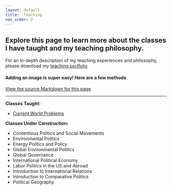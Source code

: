 ```yaml
---
layout: default
title:  Teaching
nav_order: 2
---
```

## Explore this page to learn more about the classes I have taught and my teaching philosophy. 

For an in-depth description of my teaching experiences and philosophy, please download my [teaching portfolio](UnderConstruction)

#### Adding an image is super easy! Here are a few methods
[View the source Markdown for this page](https://raw.githubusercontent.com/ubc-lib-geo/gis-workshop-waml-template/master/content/examples/images.md)



___

**Classes Taught:**

- [Current World Problems](https://docs.google.com/document/d/1qusyrjNtgqLopNoiCbaRWwvdx3i62eBY/edit?usp=sharing&ouid=113818423715311488588&rtpof=true&sd=true)

**Classes Under Construction:**

- Contentious Politics and Social Movements
- Environmental Politics
- Energy Politics and Policy
- Global Environmental Politics
- Global Governance
- International Political Economy
- Labor Politics in the US and Abroad
- Introduction to International Relations
- Introduction to Comparative Politics
- Political Geography
